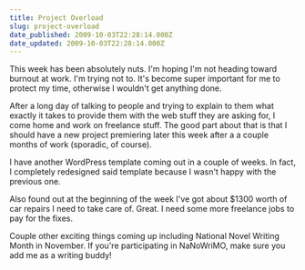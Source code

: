 ```yaml
---
title: Project Overload
slug: project-overload
date_published: 2009-10-03T22:28:14.000Z
date_updated: 2009-10-03T22:28:14.000Z
---
```


This week has been absolutely nuts. I'm hoping I'm not heading toward burnout at work. I'm trying not to. It's become super important for me to protect my time, otherwise I wouldn't get anything done.

After a long day of talking to people and trying to explain to them what exactly it takes to provide them with the web stuff they are asking for, I come home and work on freelance stuff. The good part about that is that I should have a new project premiering later this week after a a couple months of work (sporadic, of course).

I have another WordPress template coming out in a couple of weeks. In fact, I completely redesigned said template because I wasn't happy with the previous one.

Also found out at the beginning of the week I've got about $1300 worth of car repairs I need to take care of. Great. I need some more freelance jobs to pay for the fixes.

Couple other exciting things coming up including National Novel Writing Month in November. If you're participating in NaNoWriMO, make sure you add me as a writing buddy!
